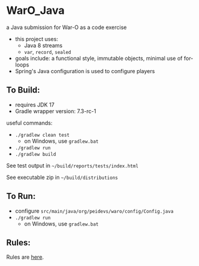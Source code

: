 
WarO_Java
=========

a Java submission for War-O as a code exercise

* this project uses:
    - Java 8 streams
    - `var`, `record`, `sealed`
* goals include: a functional style, immutable objects, minimal use of for-loops
* Spring's Java configuration is used to configure players

To Build:
---------

* requires JDK 17
* Gradle wrapper version: 7.3-rc-1

useful commands:

* `./gradlew clean test`
    - on Windows, use `gradlew.bat`
* `./gradlew run`
* `./gradlew build`

See test output in `~/build/reports/tests/index.html`

See executable zip in `~/build/distributions`

To Run:
---------

* configure `src/main/java/org/peidevs/waro/config/Config.java`
* `./gradlew run`
    - on Windows, use `gradlew.bat`

Rules:
---------

Rules are [here](Rules.md).
